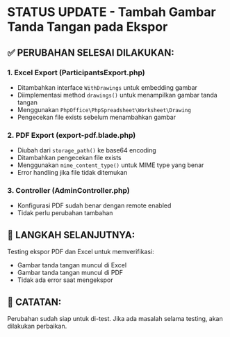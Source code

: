 # STATUS UPDATE - Tambah Gambar Tanda Tangan pada Ekspor

## ✅ PERUBAHAN SELESAI DILAKUKAN:

### 1. Excel Export (ParticipantsExport.php)
- Ditambahkan interface `WithDrawings` untuk embedding gambar
- Diimplementasi method `drawings()` untuk menampilkan gambar tanda tangan
- Menggunakan `PhpOffice\PhpSpreadsheet\Worksheet\Drawing` 
- Pengecekan file exists sebelum menambahkan gambar

### 2. PDF Export (export-pdf.blade.php)
- Diubah dari `storage_path()` ke base64 encoding
- Ditambahkan pengecekan file exists
- Menggunakan `mime_content_type()` untuk MIME type yang benar
- Error handling jika file tidak ditemukan

### 3. Controller (AdminController.php)
- Konfigurasi PDF sudah benar dengan remote enabled
- Tidak perlu perubahan tambahan

## 🚀 LANGKAH SELANJUTNYA:
Testing ekspor PDF dan Excel untuk memverifikasi:
- Gambar tanda tangan muncul di Excel
- Gambar tanda tangan muncul di PDF
- Tidak ada error saat mengekspor

## 📝 CATATAN:
Perubahan sudah siap untuk di-test. Jika ada masalah selama testing, akan dilakukan perbaikan.
